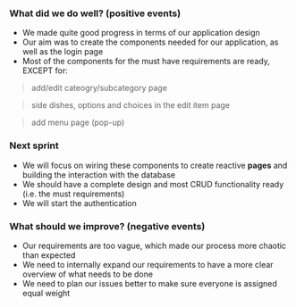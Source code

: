 ### What did we do well? (positive events)
- We made quite good progress in terms of our application design
- Our aim was to create the components needed for our application, as well as the login page
- Most of the components for the must have requirements are ready, EXCEPT for:
 > add/edit cateogry/subcategory page

 > side dishes, options and choices in the edit item page
 
 > add menu page (pop-up)

 ### Next sprint
- We will focus on wiring these components to create reactive **pages** and building the interaction with the database
- We should have a complete design and most CRUD functionality ready (i.e. the must requirements)
- We will start the authentication

### What should we improve? (negative events)
- Our requirements are too vague, which made our process more chaotic than expected
- We need to internally expand our requirements to have a more clear overview of what needs to be done
- We need to plan our issues better to make sure everyone is assigned equal weight
